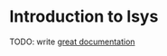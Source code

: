 # Introduction to lsys

TODO: write [great documentation](http://jacobian.org/writing/what-to-write/)

